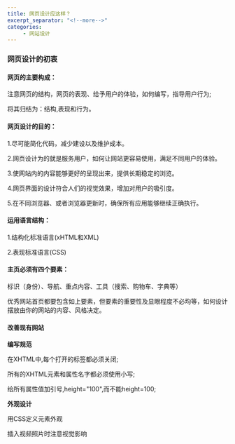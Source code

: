```yaml
---
title: 网页设计应这样？
excerpt_separator: "<!--more-->"
categories:
     - 网站设计
---
```


### 网页设计的初衷
<!--more-->

#### 网页的主要构成：

注意网页的结构，网页的表现、给予用户的体验，如何编写，指导用户行为;

将其归结为：结构,表现和行为。

#### 网页设计的目的：

1.尽可能简化代码，减少建设以及维护成本。

2.网页设计为的就是服务用户，如何让网站更容易使用，满足不同用户的体验。

3.使网站内的内容能够更好的呈现出来，提供长期稳定的浏览。

4.网页界面的设计符合人们的视觉效果，增加对用户的吸引度。

5.在不同浏览器、或者浏览器更新时，确保所有应用能够继续正确执行。

#### 运用语言结构：

1.结构化标准语言(xHTML和XML)

2.表现标准语言(CSS)

#### 主页必须有四个要素：

标识（身份）、导航、重点内容、工具（搜索、购物车、字典等）

优秀网站首页都要包含如上要素，但要素的重要性及显眼程度不必均等，如何设计摆放由你的网站的内容、风格决定。

#### 改善现有网站

 **编写规范**  

在XHTML中,每个打开的标签都必须关闭;

所有的XHTML元素和属性名字都必须使用小写;

给所有属性值加引号,height="100",而不能height=100;

**外观设计**

用CSS定义元素外观

插入视频照片时注意视觉影响
